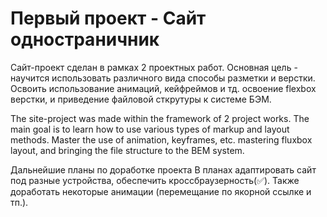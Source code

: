 # ____Первый проект - Сайт одностраничник____
Сайт-проект сделан в рамках 2 проектных работ. Основная цель - научится использовать различного вида способы разметки и верстки.
Освоить использование анимаций, кейфреймов и тд. освоение flexbox верстки, и приведение файловой сткрутуры к системе БЭМ.

The site-project was made within the framework of 2 project works. The main goal is to learn how to use various types of markup and layout methods.
Master the use of animation, keyframes, etc. mastering fluxbox layout, and bringing the file structure to the BEM system.

Дальнейшие планы по доработке проекта
В планах адаптировать сайт под разные устройства, обеспечить кроссбраузерность(:white_check_mark:).
Также доработать некоторые анимации (перемещание по якорной ссылке и тп.).
